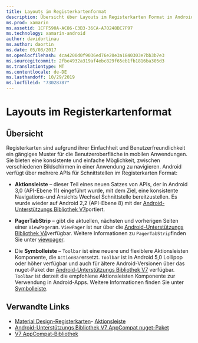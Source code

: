 ```yaml
---
title: Layouts im Registerkartenformat
description: Übersicht über Layouts im Registerkarten Format in Android
ms.prod: xamarin
ms.assetid: 1CFF590A-AC86-C3B3-36CA-A70248BC7F97
ms.technology: xamarin-android
author: davidortinau
ms.author: daortin
ms.date: 05/08/2017
ms.openlocfilehash: 4ca4200d0f9036ed76e20e3a1840303e7bb3b7e3
ms.sourcegitcommit: 2fbe4932a319af4ebc829f65eb1fb1816ba305d3
ms.translationtype: MT
ms.contentlocale: de-DE
ms.lasthandoff: 10/29/2019
ms.locfileid: "73028787"
---
```

# <a name="tabbed-layouts"></a>Layouts im Registerkartenformat

## <a name="overview"></a>Übersicht

Registerkarten sind aufgrund ihrer Einfachheit und Benutzerfreundlichkeit ein gängiges Muster für die Benutzeroberfläche in mobilen Anwendungen. Sie bieten eine konsistente und einfache Möglichkeit, zwischen verschiedenen Bildschirmen in einer Anwendung zu navigieren. Android verfügt über mehrere APIs für Schnittstellen im Registerkarten Format: 

- **Aktionsleiste** &ndash; dieser Teil eines neuen Satzes von APIs, der in Android 3,0 (API-Ebene 11) eingeführt wurde, mit dem Ziel, eine konsistente Navigations-und Ansichts Wechsel Schnittstelle bereitzustellen. Es wurde wieder auf Android 2,2 (API-Ebene 8) mit der [Android-Unterstützungs Bibliothek V7](https://www.nuget.org/packages/Xamarin.Android.Support.v7.AppCompat/)portiert. 

- **PagerTabStrip** &ndash; gibt die aktuellen, nächsten und vorherigen Seiten einer `ViewPager`an. `ViewPager` ist nur über die [Android-Unterstützungs Bibliothek V4](https://www.nuget.org/packages/Xamarin.Android.Support.v4/)verfügbar.
     Weitere Informationen zu `PagerTabStrip`finden Sie unter [viewpager](~/android/user-interface/controls/view-pager/index.md).

- Die **Symbolleiste** &ndash; `Toolbar` ist eine neuere und flexiblere Aktionsleisten Komponente, die `ActionBar`ersetzt. `Toolbar` ist in Android 5,0 Lollipop oder höher verfügbar und auch für ältere Android-Versionen über das nuget-Paket der [Android-Unterstützungs Bibliothek V7](https://www.nuget.org/packages/Xamarin.Android.Support.v7.AppCompat/) verfügbar. 
    `Toolbar` ist derzeit die empfohlene Aktionsleisten Komponente zur Verwendung in Android-Apps.
    Weitere Informationen finden Sie unter [Symbolleiste](~/android/user-interface/controls/tool-bar/index.md). 

## <a name="related-links"></a>Verwandte Links

- [Material Design-Registerkarten](https://material.io/guidelines/components/tabs.html)- [Aktionsleiste](https://developer.android.com/guide/topics/ui/actionbar.html)
- [Android-Unterstützungs Bibliothek V7 AppCompat nuget-Paket](https://www.nuget.org/packages/Xamarin.Android.Support.v7.AppCompat/)
- [V7 AppCompat-Bibliothek](https://developer.android.com/tools/support-library/features.html#v7-appcompat)
